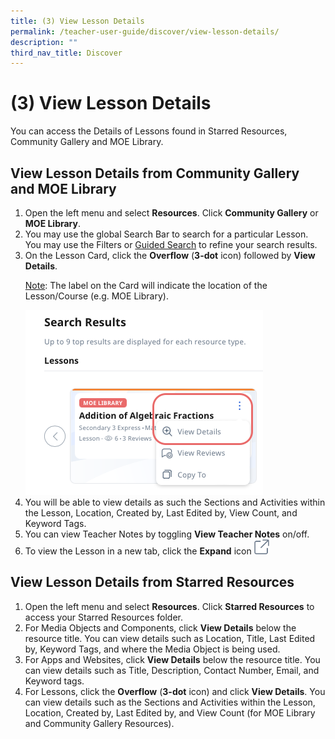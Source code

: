 ```yaml
---
title: (3) View Lesson Details
permalink: /teacher-user-guide/discover/view-lesson-details/
description: ""
third_nav_title: Discover
---
```

<h1>(3) View Lesson Details</h1>
<p>You can access the Details of Lessons found in Starred Resources, Community Gallery and MOE Library.</p>
<h2>View Lesson Details from Community Gallery and MOE Library</h2>
<ol><li>Open the left menu and select <strong>Resources</strong>. Click <strong>Community Gallery</strong> or <strong>MOE Library</strong>.</li>
<li>You may use the global Search Bar to search for a particular Lesson. You may use the Filters or <a target="_blank" href="/teacher-user-guide/discover/search-for-resources/">Guided Search</a> to refine your search results.</li>
<li>On the Lesson Card, click the <strong>Overflow</strong> (<strong>3-dot</strong> icon) followed by <strong>View Details</strong>.</li>
<p><u>Note</u>: The label on the Card will indicate the location of the Lesson/Course (e.g. MOE Library).</p>
<a target="_blank" href="/images/2Teacher/D-LessonDetails.png"><img alt="LessonDetails" src="/images/2Teacher/D-LessonDetails.png"></a>
<li>You will be able to view details as such the Sections and Activities within the Lesson, Location, Created by, Last Edited by, View Count, and Keyword Tags.</li>
<li>You can view Teacher Notes by toggling <strong>View Teacher Notes</strong> on/off.</li>
<li>To view the Lesson in a new tab, click the <strong>Expand</strong> icon <img style="width:1.5rem; display: inline;" src="/images/Icons/external-link.svg"></li>
</ol>
<h2>View Lesson Details from Starred Resources</h2>
<ol>
<li>Open the left menu and select <strong>Resources</strong>. Click <strong>Starred Resources</strong> to access your Starred Resources folder.</li>
		<li>For Media Objects and Components, click <strong>View Details</strong> below the resource title. You can view details such as Location, Title, Last Edited by, Keyword Tags, and where the Media Object is being used.</li>
<li>For Apps and Websites, click <strong>View Details</strong> below the resource title. You can view details such as Title, Description, Contact Number, Email, and Keyword tags.</li>
<li>For Lessons, click the <strong>Overflow</strong> (<strong>3-dot</strong> icon) and click <strong>View Details</strong>. You can view details such as the Sections and Activities within the Lesson, Location, Created by, Last Edited by, and View Count (for MOE Library and Community Gallery Resources).</li></ol>